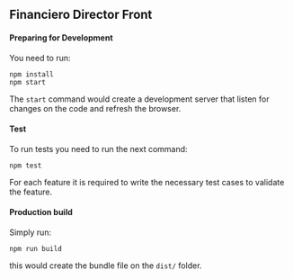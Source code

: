 ## Financiero Director Front

#### Preparing for Development

You need to run:  

```
npm install
npm start
```

The `start` command would create a development server that listen for changes on the code and refresh
the browser.  

#### Test
To run tests you need to run the next command:  

```
npm test
```
For each feature it is required to write the necessary test cases to validate the feature.

#### Production build

Simply run:  

```
npm run build
```

this would create the bundle file on the `dist/` folder.  

